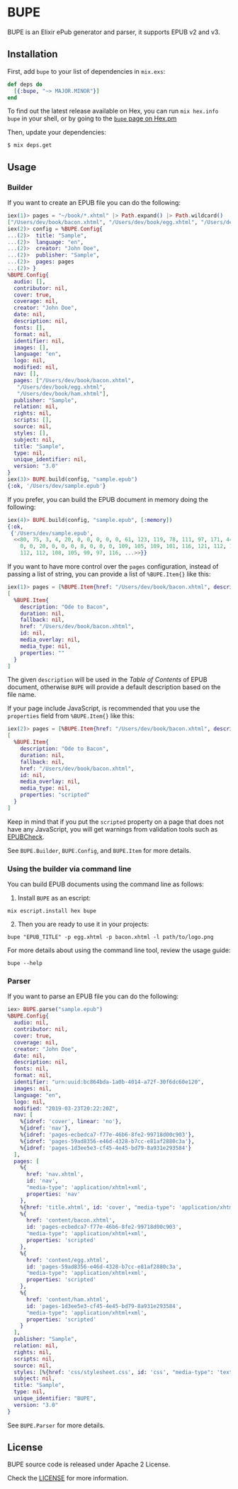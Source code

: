 # BUPE

BUPE is an Elixir ePub generator and parser, it supports EPUB v2 and v3.

## Installation

First, add `bupe` to your list of dependencies in `mix.exs`:

```elixir
def deps do
  [{:bupe, "~> MAJOR.MINOR"}]
end
```

To find out the latest release available on Hex, you can run `mix hex.info
bupe` in your shell, or by going to the
[`bupe` page on Hex.pm](https://hex.pm/packages/bupe)

Then, update your dependencies:

```sh-session
$ mix deps.get
```

## Usage

### Builder

If you want to create an EPUB file you can do the following:

```elixir
iex(1)> pages = "~/book/*.xhtml" |> Path.expand() |> Path.wildcard()
["/Users/dev/book/bacon.xhtml", "/Users/dev/book/egg.xhtml", "/Users/dev/book/ham.xhtml"]
iex(2)> config = %BUPE.Config{
...(2)>  title: "Sample",
...(2)>  language: "en",
...(2)>  creator: "John Doe",
...(2)>  publisher: "Sample",
...(2)>  pages: pages
...(2)> }
%BUPE.Config{
  audio: [],
  contributor: nil,
  cover: true,
  coverage: nil,
  creator: "John Doe",
  date: nil,
  description: nil,
  fonts: [],
  format: nil,
  identifier: nil,
  images: [],
  language: "en",
  logo: nil,
  modified: nil,
  nav: [],
  pages: ["/Users/dev/book/bacon.xhtml",
   "/Users/dev/book/egg.xhtml",
   "/Users/dev/book/ham.xhtml"],
  publisher: "Sample",
  relation: nil,
  rights: nil,
  scripts: [],
  source: nil,
  styles: [],
  subject: nil,
  title: "Sample",
  type: nil,
  unique_identifier: nil,
  version: "3.0"
}
iex(3)> BUPE.build(config, "sample.epub")
{:ok, '/Users/dev/sample.epub'}
```

If you prefer, you can build the EPUB document in memory doing the following:

```elixir
iex(4)> BUPE.build(config, "sample.epub", [:memory])
{:ok,
 {'/Users/dev/sample.epub',
  <<80, 75, 3, 4, 20, 0, 0, 0, 0, 0, 61, 123, 119, 78, 111, 97, 171, 44, 20, 0,
    0, 0, 20, 0, 0, 0, 8, 0, 0, 0, 109, 105, 109, 101, 116, 121, 112, 101, 97,
    112, 112, 108, 105, 99, 97, 116, ...>>}}
```

If you want to have more control over the `pages` configuration, instead of
passing a list of string, you can provide a list of `%BUPE.Item{}` like this:

```elixir
iex(1)> pages = [%BUPE.Item{href: "/Users/dev/book/bacon.xhtml", description: "Ode to Bacon"}]
[
  %BUPE.Item{
    description: "Ode to Bacon",
    duration: nil,
    fallback: nil,
    href: "/Users/dev/book/bacon.xhtml",
    id: nil,
    media_overlay: nil,
    media_type: nil,
    properties: ""
  }
]
```

The given `description` will be used in the _Table of Contents_ of EPUB
document, otherwise `BUPE` will provide a default description based on the file
name.

If your page include JavaScript, is recommended that you use the `properties`
field from `%BUPE.Item{}` like this:

```elixir
iex(2)> pages = [%BUPE.Item{href: "/Users/dev/book/bacon.xhtml", description: "Ode to Bacon", properties: "scripted"}]
[
  %BUPE.Item{
    description: "Ode to Bacon",
    duration: nil,
    fallback: nil,
    href: "/Users/dev/book/bacon.xhtml",
    id: nil,
    media_overlay: nil,
    media_type: nil,
    properties: "scripted"
  }
]
```

Keep in mind that if you put the `scripted` property on a page that does not
have any JavaScript, you will get warnings from validation tools such as
[EPUBCheck][epubcheck].

See `BUPE.Builder`, `BUPE.Config`, and `BUPE.Item` for more details.

### Using the builder via command line

You can build EPUB documents using the command line as follows:

1. Install `BUPE` as an escript:

```console
mix escript.install hex bupe
```

2. Then you are ready to use it in your projects:

```console
bupe "EPUB_TITLE" -p egg.xhtml -p bacon.xhtml -l path/to/logo.png
```

For more details about using the command line tool, review the usage guide:

```console
bupe --help
```

### Parser

If you want to parse an EPUB file you can do the following:

```elixir
iex> BUPE.parse("sample.epub")
%BUPE.Config{
  audio: nil,
  contributor: nil,
  cover: true,
  coverage: nil,
  creator: "John Doe",
  date: nil,
  description: nil,
  fonts: nil,
  format: nil,
  identifier: "urn:uuid:bc864bda-1a0b-4014-a72f-30f6dc60e120",
  images: nil,
  language: "en",
  logo: nil,
  modified: "2019-03-23T20:22:20Z",
  nav: [
    %{idref: 'cover', linear: 'no'},
    %{idref: 'nav'},
    %{idref: 'pages-ecbedca7-f77e-46b6-8fe2-99718d00c903'},
    %{idref: 'pages-59ad8356-e46d-4328-b7cc-e81af2880c3a'},
    %{idref: 'pages-1d3ee5e3-cf45-4e45-bd79-8a931e293584'}
  ],
  pages: [
    %{
      href: 'nav.xhtml',
      id: 'nav',
      "media-type": 'application/xhtml+xml',
      properties: 'nav'
    },
    %{href: 'title.xhtml', id: 'cover', "media-type": 'application/xhtml+xml'},
    %{
      href: 'content/bacon.xhtml',
      id: 'pages-ecbedca7-f77e-46b6-8fe2-99718d00c903',
      "media-type": 'application/xhtml+xml',
      properties: 'scripted'
    },
    %{
      href: 'content/egg.xhtml',
      id: 'pages-59ad8356-e46d-4328-b7cc-e81af2880c3a',
      "media-type": 'application/xhtml+xml',
      properties: 'scripted'
    },
    %{
      href: 'content/ham.xhtml',
      id: 'pages-1d3ee5e3-cf45-4e45-bd79-8a931e293584',
      "media-type": 'application/xhtml+xml',
      properties: 'scripted'
    }
  ],
  publisher: "Sample",
  relation: nil,
  rights: nil,
  scripts: nil,
  source: nil,
  styles: [%{href: 'css/stylesheet.css', id: 'css', "media-type": 'text/css'}],
  subject: nil,
  title: "Sample",
  type: nil,
  unique_identifier: "BUPE",
  version: "3.0"
}
```

See `BUPE.Parser` for more details.

## License

BUPE source code is released under Apache 2 License.

Check the [LICENSE](LICENSE) for more information.

[epubcheck]: https://github.com/w3c/epubcheck
